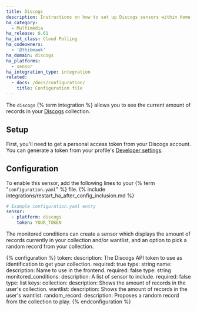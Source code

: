 ```yaml
---
title: Discogs
description: Instructions on how to set up Discogs sensors within Home Assistant.
ha_category:
  - Multimedia
ha_release: 0.61
ha_iot_class: Cloud Polling
ha_codeowners:
  - '@thibmaek'
ha_domain: discogs
ha_platforms:
  - sensor
ha_integration_type: integration
related:
  - docs: /docs/configuration/
    title: Configuration file
---
```


The `discogs` {% term integration %} allows you to see the current amount of records in your [Discogs](https://www.discogs.com) collection.

## Setup

First, you'll need to get a personal access token from your Discogs account.
You can generate a token from your profile's [Developer settings](https://www.discogs.com/settings/developers).

## Configuration

To enable this sensor, add the following lines to your {% term "`configuration.yaml`" %} file.
{% include integrations/restart_ha_after_config_inclusion.md %}

```yaml
# Example configuration.yaml entry
sensor:
  - platform: discogs
    token: YOUR_TOKEN
```

The monitored conditions can create a sensor which displays the amount of records currently in your collection and/or wantlist, and an option to pick a random record from your collection.

{% configuration %}
token:
  description: The Discogs API token to use as identification to get your collection.
  required: true
  type: string
name:
  description: Name to use in the frontend.
  required: false
  type: string
monitored_conditions:
  description: A list of sensor to include.
  required: false
  type: list
  keys:
    collection:
      description: Shows the amount of records in the user's collection.
    wantlist:
      description: Shows the amount of records in the user's wantlist.
    random_record:
      description: Proposes a random record from the collection to play.
{% endconfiguration %}
